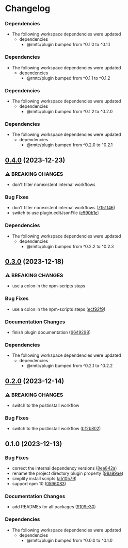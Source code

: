 # Changelog

### Dependencies

* The following workspace dependencies were updated
  * dependencies
    * @rmtc/plugin bumped from ^0.1.0 to ^0.1.1

### Dependencies

* The following workspace dependencies were updated
  * dependencies
    * @rmtc/plugin bumped from ^0.1.1 to ^0.1.2

### Dependencies

* The following workspace dependencies were updated
  * dependencies
    * @rmtc/plugin bumped from ^0.1.2 to ^0.2.0

### Dependencies

* The following workspace dependencies were updated
  * dependencies
    * @rmtc/plugin bumped from ^0.2.0 to ^0.2.1

## [0.4.0](https://github.com/rowanmanning/toolchain/compare/plugin-npm-scripts-v0.3.0...plugin-npm-scripts-v0.4.0) (2023-12-23)


### ⚠ BREAKING CHANGES

* don't filter nonexistent internal workflows

### Bug Fixes

* don't filter nonexistent internal workflows ([7151146](https://github.com/rowanmanning/toolchain/commit/7151146e0077d401ac64dbd346756b0d85f47000))
* switch to use plugin.editJsonFile ([e590b1e](https://github.com/rowanmanning/toolchain/commit/e590b1ef38bbf3ea7d45da72fc9593db84c80867))


### Dependencies

* The following workspace dependencies were updated
  * dependencies
    * @rmtc/plugin bumped from ^0.2.2 to ^0.2.3

## [0.3.0](https://github.com/rowanmanning/toolchain/compare/plugin-npm-scripts-v0.2.3...plugin-npm-scripts-v0.3.0) (2023-12-18)


### ⚠ BREAKING CHANGES

* use a colon in the npm-scripts steps

### Bug Fixes

* use a colon in the npm-scripts steps ([ecf92f9](https://github.com/rowanmanning/toolchain/commit/ecf92f9a5a0e4eb882928b03c5486c9a07fff330))


### Documentation Changes

* finish plugin documentation ([6649298](https://github.com/rowanmanning/toolchain/commit/66492985257fa151576c904d881a3803b55aa863))


### Dependencies

* The following workspace dependencies were updated
  * dependencies
    * @rmtc/plugin bumped from ^0.2.1 to ^0.2.2

## [0.2.0](https://github.com/rowanmanning/toolchain/compare/plugin-npm-scripts-v0.1.1...plugin-npm-scripts-v0.2.0) (2023-12-14)


### ⚠ BREAKING CHANGES

* switch to the postinstall workflow

### Bug Fixes

* switch to the postinstall workflow ([bf2b802](https://github.com/rowanmanning/toolchain/commit/bf2b802aac8b57f644f7d9385d6ca985e77d4eb8))

## 0.1.0 (2023-12-13)


### Bug Fixes

* correct the internal dependency versions ([8ea842a](https://github.com/rowanmanning/toolchain/commit/8ea842a9ecb6bce2a075896b316c1108149b8f28))
* rename the project directory plugin property ([98a99ae](https://github.com/rowanmanning/toolchain/commit/98a99ae8927d6ea34f5965b7564584a458b9f71b))
* simplify install scripts ([a510579](https://github.com/rowanmanning/toolchain/commit/a510579de17e4e1ea9e63964749ad0f0c7bab9e2))
* support npm 10 ([0596083](https://github.com/rowanmanning/toolchain/commit/05960837bbf1637f258a4080971b3f36364dc2cd))


### Documentation Changes

* add READMEs for all packages ([9109e30](https://github.com/rowanmanning/toolchain/commit/9109e304fb3b2d1a810e1fc948fef2b325be1099))


### Dependencies

* The following workspace dependencies were updated
  * dependencies
    * @rmtc/plugin bumped from ^0.0.0 to ^0.1.0
